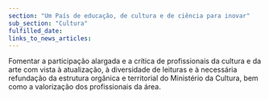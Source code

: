 ```yaml
---
section: "Um País de educação, de cultura e de ciência para inovar"
sub_section: "Cultura"
fulfilled_date:
links_to_news_articles:
---
```


Fomentar a participação alargada e a crítica de profissionais da cultura e da arte com vista à atualização, à diversidade de leituras e à necessária refundação da estrutura orgânica e territorial do Ministério da Cultura, bem como a valorização dos profissionais da área.